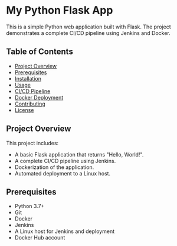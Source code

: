 # My Python Flask App

This is a simple Python web application built with Flask. The project demonstrates a complete CI/CD pipeline using Jenkins and Docker.

## Table of Contents

- [Project Overview](#project-overview)
- [Prerequisites](#prerequisites)
- [Installation](#installation)
- [Usage](#usage)
- [CI/CD Pipeline](#cicd-pipeline)
- [Docker Deployment](#docker-deployment)
- [Contributing](#contributing)
- [License](#license)

## Project Overview

This project includes:
- A basic Flask application that returns "Hello, World!".
- A complete CI/CD pipeline using Jenkins.
- Dockerization of the application.
- Automated deployment to a Linux host.

## Prerequisites

- Python 3.7+
- Git
- Docker
- Jenkins
- A Linux host for Jenkins and deployment
- Docker Hub account

